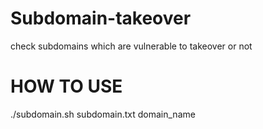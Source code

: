 # Subdomain-takeover
check subdomains which are vulnerable to takeover or not

# HOW TO USE

./subdomain.sh subdomain.txt domain_name
